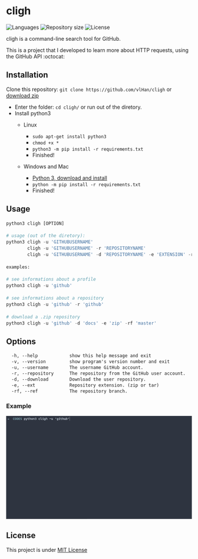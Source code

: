 # cligh

<p>
   <img alt="Languages" src="https://img.shields.io/badge/Python->=3.0-blue.svg"> 
   <img alt="Repository size" src="https://img.shields.io/github/repo-size/vlHan/cligh">
   <img alt="License" src="https://img.shields.io/github/license/vlHan/cligh.svg">
</p>


cligh is a command-line search tool for GitHub.

This is a project that I developed to learn more about HTTP requests, using the GitHub API :octocat:

## Installation

Clone this repository: `git clone https://github.com/vlHan/cligh` or <a href="https://github.com/vlHan/cligh/archive/refs/heads/main.zip">download zip</a>
- Enter the folder: `cd cligh/` or run out of the diretory.
- Install python3 
  - Linux
    - `sudo apt-get install python3`
    - `chmod +x *`
    - `python3 -m pip install -r requirements.txt`
    - Finished!

  - Windows and Mac
    - [Python 3, download and install](https://www.python.org/downloads/)
    - `python -m pip install -r requirements.txt`
    - Finished!

## Usage
```py
python3 cligh [OPTION]

# usage (out of the diretory): 
python3 cligh -u 'GITHUBUSERNAME'
        cligh -u 'GITHUBUSERNAME' -r 'REPOSITORYNAME'
        cligh -u 'GITHUBUSERNAME' -d 'REPOSITORYNAME' -e 'EXTENSION' -rf 'BRANCH'  

examples: 

# see informations about a profile 
python3 cligh -u 'github'

# see informations about a repository
python3 cligh -u 'github' -r 'github'

# download a .zip repository 
python3 cligh -u 'github' -d 'docs' -e 'zip' -rf 'master'  
```

## Options
```
  -h, --help            show this help message and exit
  -v, --version         show program's version number and exit
  -u, --username        The username GitHub account.
  -r, --repository      The repository from the GitHub user account.
  -d, --download        Download the user repository.
  -e, --ext             Repository extension. (zip or tar)
  -rf, --ref            The repository branch.
```


### Example

<img src="./demo/demo.gif">

## License
This project is under [MIT License](LICENSE)

